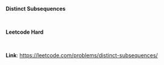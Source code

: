 **Distinct Subsequences**

<br/>

**Leetcode Hard**

<br/>

**Link**: https://leetcode.com/problems/distinct-subsequences/